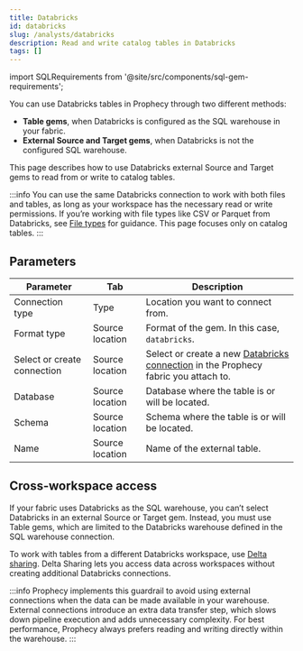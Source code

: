 ```yaml
---
title: Databricks
id: databricks
slug: /analysts/databricks
description: Read and write catalog tables in Databricks
tags: []
---
```


import SQLRequirements from '@site/src/components/sql-gem-requirements';

<SQLRequirements
  execution_engine="Prophecy Automate"
  sql_package_name=""
  sql_package_version=""
/>

You can use Databricks tables in Prophecy through two different methods:

- **Table gems**, when Databricks is configured as the SQL warehouse in your fabric.
- **External Source and Target gems**, when Databricks is not the configured SQL warehouse.

This page describes how to use Databricks external Source and Target gems to read from or write to catalog tables.

:::info
You can use the same Databricks connection to work with both files and tables, as long as your workspace has the necessary read or write permissions. If you’re working with file types like CSV or Parquet from Databricks, see [File types](/analysts/file-types) for guidance. This page focuses only on catalog tables.
:::

## Parameters

| Parameter                   | Tab             | Description                                                                                                                                           |
| --------------------------- | --------------- | ----------------------------------------------------------------------------------------------------------------------------------------------------- |
| Connection type             | Type            | Location you want to connect from.                                                                                                                    |
| Format type                 | Source location | Format of the gem. In this case, `databricks`.                                                                                                        |
| Select or create connection | Source location | Select or create a new [Databricks connection](/administration/fabrics/prophecy-fabrics/connections/databricks) in the Prophecy fabric you attach to. |
| Database                    | Source location | Database where the table is or will be located.                                                                                                       |
| Schema                      | Source location | Schema where the table is or will be located.                                                                                                         |
| Name                        | Source location | Name of the external table.                                                                                                                           |

## Cross-workspace access

If your fabric uses Databricks as the SQL warehouse, you can’t select Databricks in an external Source or Target gem. Instead, you must use Table gems, which are limited to the Databricks warehouse defined in the SQL warehouse connection.

To work with tables from a different Databricks workspace, use [Delta sharing](https://docs.databricks.com/aws/en/delta-sharing/). Delta Sharing lets you access data across workspaces without creating additional Databricks connections.

:::info
Prophecy implements this guardrail to avoid using external connections when the data can be made available in your warehouse. External connections introduce an extra data transfer step, which slows down pipeline execution and adds unnecessary complexity. For best performance, Prophecy always prefers reading and writing directly within the warehouse.
:::
